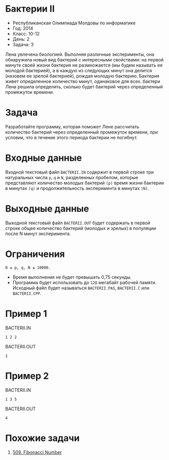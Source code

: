 # Бактерии II
* Республиканская Олимпиада Молдовы по информатике
* Год: 2014
* Класс: 10-12
* День: 2
* Задача: 3

Лена увлечена биологией. Выполняя различные эксперименты, она обнаружила новый вид бактерий с интересными свойствами: 
на первой минуте своей жизни бактерия не размножается (мы будем называть ее молодой бактерией), 
а в каждую из следующих минут она делится (назовем ее зрелой бактерией), рождая молодую бактерию. 
Бактерия живет определенное количество минут, одинаковое для всех.
бактери
Лена решила определить, сколько будет бактерий через определенный промежуток времени.

# Задача 
Разработайте программу, которая поможет Лене рассчитать количество бактерий через определенный промежуток времени, 
при условии, что в течение этого периода бактерии не погибнут.

# Входные данные
Входной текстовый файл `BACTERII.IN` содержит в первой строке три натуральных числа `p`, `q` и `N`, 
разделенных пробелом, которые представляют количество молодых бактерий `(p)` время жизни бактерии в минутах `(q)` 
и продолжительность эксперимента в минутах `(N)`.

# Выходные данные 
Выходной текстовый файл `BACTERII.OUT` будет содержать в первой строке общее количество бактерий (молодых и зрелых) 
в популяции после N минут эксперимента.

# Ограничения
`0 ≤ p, q, N ≤ 10000.` 
* Время выполнения не будет превышать 0,75 секунды. 
* Программа будет использовать до `128` мегабайт рабочей памяти. 
Исходный файл будет называться `BACTERII.PAS`, `BACTERII.C` или `BACTERII.CPP`.

# Пример 1

BACTERII.IN
```
1 2 2
``` 

BACTERII.OUT
```
1
```

# Пример 2

BACTERII.IN
```
1 3 5
``` 

BACTERII.OUT
```
4
```

# Похожие задачи
1. [509. Fibonacci Number](https://leetcode.com/problems/fibonacci-number/)
